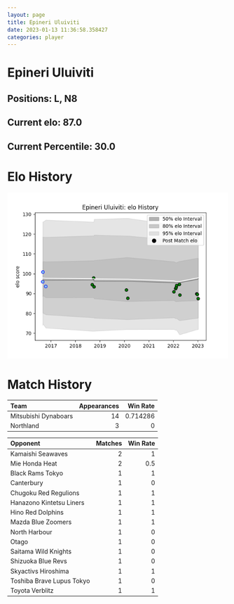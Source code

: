 ```yaml
---  
layout: page  
title: Epineri Uluiviti  
date: 2023-01-13 11:36:58.358427  
categories: player  
---
```

# Epineri Uluiviti

## Positions: L, N8

## Current elo: 87.0

## Current Percentile: 30.0

# Elo History


![elo history](history_EpineriUluiviti.png)
# Match History


| Team                 |   Appearances |   Win Rate |
|:---------------------|--------------:|-----------:|
| Mitsubishi Dynaboars |            14 |   0.714286 |
| Northland            |             3 |   0        |

| Opponent                  |   Matches |   Win Rate |
|:--------------------------|----------:|-----------:|
| Kamaishi Seawaves         |         2 |        1   |
| Mie Honda Heat            |         2 |        0.5 |
| Black Rams Tokyo          |         1 |        1   |
| Canterbury                |         1 |        0   |
| Chugoku Red Regulions     |         1 |        1   |
| Hanazono Kintetsu Liners  |         1 |        1   |
| Hino Red Dolphins         |         1 |        1   |
| Mazda Blue Zoomers        |         1 |        1   |
| North Harbour             |         1 |        0   |
| Otago                     |         1 |        0   |
| Saitama Wild Knights      |         1 |        0   |
| Shizuoka Blue Revs        |         1 |        0   |
| Skyactivs Hiroshima       |         1 |        1   |
| Toshiba Brave Lupus Tokyo |         1 |        0   |
| Toyota Verblitz           |         1 |        1   |